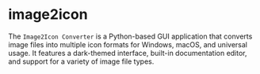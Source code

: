 # image2icon
The `Image2Icon Converter` is a Python-based GUI application that converts image files into multiple icon formats for Windows, macOS, and universal usage. It features a dark-themed interface, built-in documentation editor, and support for a variety of image file types.
